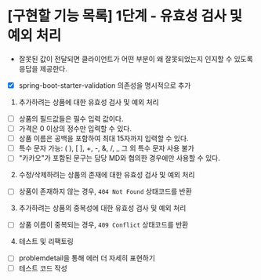 # [구현할 기능 목록] 1단계 - 유효성 검사 및 예외 처리 
- 잘못된 값이 전달되면 클라이언트가 어떤 부분이 왜 잘못되었는지 인지할 수 있도록 응답을 제공한다.

- [x] spring-boot-starter-validation 의존성을 명시적으로 추가
1. 추가하려는 상품에 대한 유효성 검사 및 예외 처리 
- [ ] 상품의 필드값들은 필수 입력 값이다.
- [ ] 가격은 0 이상의 정수만 입력할 수 있다.
- [ ] 상품 이름은 공백을 포함하여 최대 15자까지 입력할 수 있다.
- [ ] 특수 문자 가능: ( ), [ ], +, -, &, /, _ 그 외 특수 문자 사용 불가
- [ ] "카카오"가 포함된 문구는 담당 MD와 협의한 경우에만 사용할 수 있다.
2. 수정/삭제하려는 상품의 존재에 대한 유효성 검사 및 예외 처리
- [ ] 상품이 존재하지 않는 경우, `404 Not Found` 상태코드를 반환
3. 추가하려는 상품의 중복성에 대한 유효성 검사 및 예외 처리
- [ ] 상품 이름이 중복되는 경우, `409 Conflict` 상태코드를 반환
4. 테스트 및 리팩토링
- [ ] problemdetail을 통해 에러 더 자세히 표현하기
- [ ] 테스트 코드 작성
